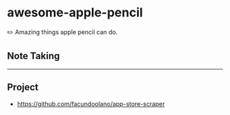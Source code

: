 # awesome-apple-pencil
✏️ Amazing things apple pencil can do. 

## Note Taking

---

## Project

- https://github.com/facundoolano/app-store-scraper
